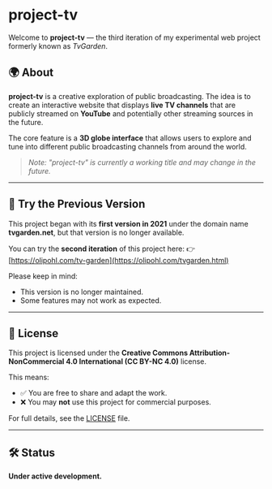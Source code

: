 # project-tv

Welcome to **project-tv** — the third iteration of my experimental web project formerly known as *TvGarden*.

## 🌍 About

**project-tv** is a creative exploration of public broadcasting. The idea is to create an interactive website that displays **live TV channels** that are publicly streamed on **YouTube** and potentially other streaming sources in the future.

The core feature is a **3D globe interface** that allows users to explore and tune into different public broadcasting channels from around the world.

> _Note: "project-tv" is currently a working title and may change in the future._

---

## 🧪 Try the Previous Version

This project began with its **first version in 2021** under the domain name **tvgarden.net**, but that version is no longer available.

You can try the **second iteration** of this project here:
👉 [https://olipohl.com/tv-garden](https://olipohl.com/tvgarden.html)

Please keep in mind:
- This version is no longer maintained.
- Some features may not work as expected.

---

## 📜 License

This project is licensed under the **Creative Commons Attribution-NonCommercial 4.0 International (CC BY-NC 4.0)** license.

This means:
- ✅ You are free to share and adapt the work.
- ❌ You may **not** use this project for commercial purposes.

For full details, see the [LICENSE](./LICENSE) file.

---

## 🛠️ Status

**Under active development.**

